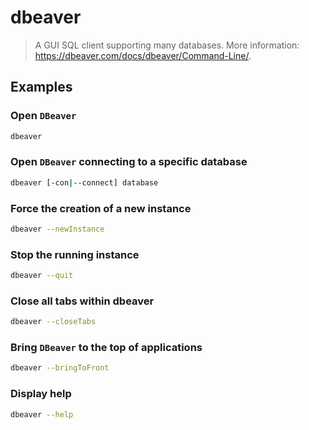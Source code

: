 # dbeaver

> A GUI SQL client supporting many databases. More information: <https://dbeaver.com/docs/dbeaver/Command-Line/>.

## Examples

### Open `DBeaver`

```bash
dbeaver
```

### Open `DBeaver` connecting to a specific database

```bash
dbeaver [-con|--connect] database
```

### Force the creation of a new instance

```bash
dbeaver --newInstance
```

### Stop the running instance

```bash
dbeaver --quit
```

### Close all tabs within dbeaver

```bash
dbeaver --closeTabs
```

### Bring `DBeaver` to the top of applications

```bash
dbeaver --bringToFront
```

### Display help

```bash
dbeaver --help
```
